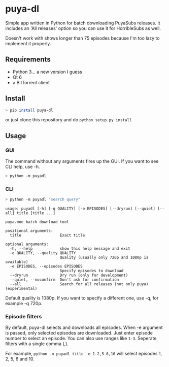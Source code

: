 # puya-dl

Simple app written in Python for batch downloading PuyaSubs releases. It includes an 'All releases' option so you can use it for HorribleSubs as well.

Doesn't work with shows longer than 75 episodes because I'm too lazy to implement it properly.

## Requirements
* Python 3... a new version I guess
* Qt 6
* a BitTorrent client

## Install
```sh
> pip install puya-dl
```

or just clone this repository and do `python setup.py install`

## Usage
### GUI
The command without any arguments fires up the GUI. If you want to see CLI help, use -h.

```sh
> python -m puyadl
```
### CLI
```sh
> python -m puyadl "search query"
```

```
usage: puyadl [-h] [-q QUALITY] [-e EPISODES] [--dryrun] [--quiet] [--all] title [title ...]

puya.moe batch download tool

positional arguments:
  title                 Exact title

optional arguments:
  -h, --help            show this help message and exit
  -q QUALITY, --quality QUALITY
                        Quality (usually only 720p and 1080p is available)
  -e EPISODES, --episodes EPISODES
                        Specify episodes to download
  --dryrun              Dry run (only for development)
  --quiet, --noconfirm  Don't ask for confirmation
  --all                 Search for all releases (not only puya) (experimental)
```

Default quality is 1080p. If you want to specify a different one, use -q, for example -q 720p.

### Episode filters
By default, puya-dl selects and downloads all episodes. When -e argument is passed, only selected episodes are downloaded. Just enter episode number to select an episode. You can also use ranges like `1-3`. Seperate filters with a single comma (,).

For example, `python -m puyadl title -e 1-2,5-6,10` will select episodes 1, 2, 5, 6 and 10.